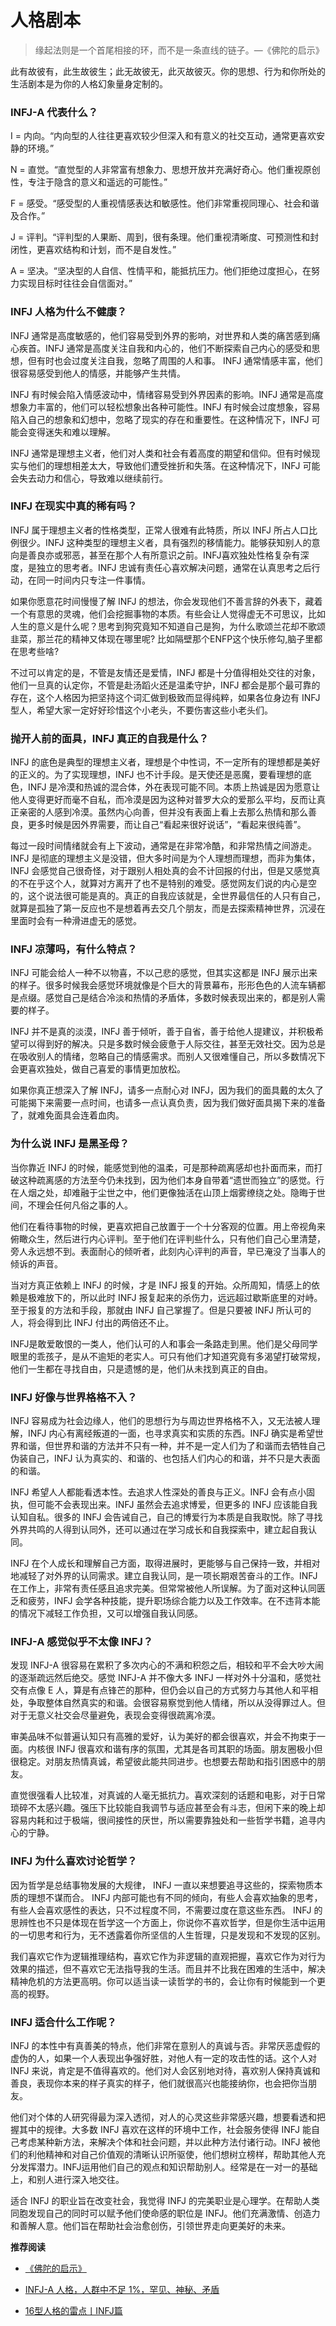 # 人格剧本


> 缘起法则是一个首尾相接的环，而不是一条直线的链子。—《佛陀的启示》

此有故彼有，此生故彼生；此无故彼无，此灭故彼灭。你的思想、行为和你所处的生活剧本是为你的人格幻象量身定制的。

### INFJ-A 代表什么？

I = 内向。“内向型的人往往更喜欢较少但深入和有意义的社交互动，通常更喜欢安静的环境。”

N = 直觉。“直觉型的人非常富有想象力、思想开放并充满好奇心。他们重视原创性，专注于隐含的意义和遥远的可能性。”

F = 感受。“感受型的人重视情感表达和敏感性。他们非常重视同理心、社会和谐及合作。”

J = 评判。“评判型的人果断、周到，很有条理。他们重视清晰度、可预测性和封闭性，更喜欢结构和计划，而不是自发性。”

A = 坚决。“坚决型的人自信、性情平和，能抵抗压力。他们拒绝过度担心，在努力实现目标时往往会自信面对。”

### INFJ 人格为什么不健康？

INFJ 通常是高度敏感的，他们容易受到外界的影响，对世界和人类的痛苦感到痛心疾首。INFJ 通常是高度关注自我和内心的，他们不断探索自己内心的感受和思想，但有时也会过度关注自我，忽略了周围的人和事。 INFJ 通常情感丰富，他们很容易感受到他人的情感，并能够产生共情。

INFJ 有时候会陷入情感波动中，情绪容易受到外界因素的影响。INFJ 通常是高度想象力丰富的，他们可以轻松想象出各种可能性。INFJ 有时候会过度想象，容易陷入自己的想象和幻想中，忽略了现实的存在和重要性。在这种情况下，INFJ 可能会变得迷失和难以理解。

INFJ 通常是理想主义者，他们对人类和社会有着高度的期望和信仰。但有时候现实与他们的理想相差太大，导致他们遭受挫折和失落。在这种情况下，INFJ 可能会失去动力和信心，导致难以继续前行。

### INFJ 在现实中真的稀有吗？

INFJ 属于理想主义者的性格类型，正常人很难有此特质，所以 INFJ 所占人口比例很少。INFJ 这种类型的理想主义者，具有强烈的移情能力。能够获知别人的意向是善良亦或邪恶，甚至在那个人有所意识之前。INFJ喜欢独处性格复杂有深度，是独立的思考者。INFJ 忠诚有责任心喜欢解决问题，通常在认真思考之后行动，在同一时间内只专注一件事情。

如果你愿意花时间慢慢了解 INFJ 的想法，你会发现他们不善言辞的外表下，藏着一个有意思的灵魂，他们会挖掘事物的本质。有些会让人觉得虚无不可思议，比如人生的意义是什么呢？思考到狗究竟知不知道自己是狗，为什么歌颂兰花却不歌颂韭菜，那兰花的精神又体现在哪里呢? 比如隔壁那个ENFP这个快乐修勾,脑子里都在思考些啥?

不过可以肯定的是，不管是友情还是爱情，INFJ 都是十分值得相处交往的对象，他们一旦真的认定你，不管是赴汤蹈火还是温柔守护，INFJ 都会是那个最可靠的存在，这个人格因为把坚持这个词汇做到极致而显得纯粹，如果各位身边有 INFJ 型人，希望大家一定好好珍惜这个小老头，不要伤害这些小老头们。

### 抛开人前的面具，INFJ 真正的自我是什么？

INFJ 的底色是典型的理想主义者，理想是个中性词，不一定所有的理想都是美好的正义的。为了实现理想，INFJ 也不计手段。是天使还是恶魔，要看理想的底色，INFJ 是冷漠和热诚的混合体，外在表现可能不同。本质上热诚是因为愿意让他人变得更好而毫不自私，而冷漠是因为这种对普罗大众的爱那么平均，反而让真正亲密的人感到冷漠。虽然内心向善，但并没有表面上看上去那么热情和那么善良，更多时候是因外界需要，而让自己“看起来很好说话”，“看起来很纯善”。

每过一段时间情绪就会有上下波动，通常是在非常冷酷，和非常热情之间游走。INFJ 是彻底的理想主义是没错，但大多时间是为个人理想而理想，而非为集体，INFJ 会感觉自己很奇怪，对于跟别人相处真的会不计回报的付出，但是又感觉真的不在乎这个人，就算对方离开了也不是特别的难受。感觉网友们说的内心是空的，这个说法很可能是真的。真正的自我应该就是，全世界最信任的人只有自己，就算是孤独了第一反应也不是想着再去交几个朋友，而是去探索精神世界，沉浸在里面时会有一种滑进虚无的感觉。

### INFJ 凉薄吗，有什么特点？

INFJ 可能会给人一种不以物喜，不以己悲的感觉，但其实这都是 INFJ 展示出来的样子。很多时候我会感觉环境就像是个巨大的背景幕布，形形色色的人流车辆都是点缀。感觉自己是结合冷淡和热情的矛盾体，多数时候表现出来的，都是别人需要的样子。

INFJ 并不是真的淡漠，INFJ 善于倾听，善于自省，善于给他人提建议，并积极希望可以得到好的解决。只是多数时候会疲惫于人际交往，甚至无效社交。因为总是在吸收别人的情绪，忽略自己的情感需求。而别人又很难懂自己，所以多数情况下会更喜欢独处，做自己喜爱的事情更加放松。

如果你真正想深入了解 INFJ，请多一点耐心对 INFJ，因为我们的面具戴的太久了可能揭下来需要一点时间，也请多一点认真负责，因为我们做好面具揭下来的准备了，就难免面具会连着血肉。

### 为什么说 INFJ 是黑圣母？

当你靠近 INFJ 的时候，能感觉到他的温柔，可是那种疏离感却也扑面而来，而打破这种疏离感的方法至今仍未找到，因为他们本身自带着“遗世而独立”的感觉。行在人烟之处，却难融于尘世之中，他们更像独活在山顶上烟雾缭绕之处。隐晦于世间，不理会任何凡俗之事的人。

他们在看待事物的时候，更喜欢把自己放置于一个十分客观的位置。用上帝视角来俯瞰众生，然后进行内心评判。至于他们在评判些什么，只有他们自己心里清楚，旁人永远想不到。表面耐心的倾听者，此刻内心评判的声音，早已淹没了当事人的倾诉的声音。

当对方真正依赖上 INFJ 的时候，才是 INFJ 报复的开始。众所周知，情感上的依赖是极难放下的，所以此时 INFJ 报复起来的杀伤力，远远超过歇斯底里的对峙。至于报复的方法和手段，那就由 INFJ 自己掌握了。但是只要被 INFJ 所认可的人，将会得到比 INFJ 付出的两倍还不止。

INFJ是敢爱敢恨的一类人，他们认可的人和事会一条路走到黑。他们是父母同学眼里的乖孩子，是从不逾矩的老实人。可只有他们才知道究竟有多渴望打破常规，他们一生都在寻找自由，只是遗憾的是，他们从未找到真正的自由。

### INFJ 好像与世界格格不入？

INFJ 容易成为社会边缘人，他们的思想行为与周边世界格格不入，又无法被人理解，INFJ 内心有离经叛道的一面，也寻求真实和实质的东西。INFJ 确实是希望世界和谐，但世界和谐的方法并不只有一种，并不是一定人们为了和谐而去牺牲自己伪装自己，INFJ 认为真实的、和谐的、也包括人们内心的和谐，并不只是大表面的和谐。

INFJ 希望人人都能看透本性。去追求人性深处的善良与正义。INFJ 会有点小固执，但可能不会表现出来。INFJ 虽然会去追求博爱，但更多的 INFJ 应该能自我认知自私。很多的 INFJ 会告诫自己，自己的博爱行为本质是自我取悦。除了寻找外界共鸣的人得到认同外，还可以通过在学习成长和自我探索中，建立起自我认同。

INFJ 在个人成长和理解自己方面，取得进展时，更能够与自己保持一致，并相对地减轻了对外界的认同需求。建立自我认同，是一项长期艰苦奋斗的工作。INFJ 在工作上，非常有责任感且追求完美。但常常被他人所误解。为了面对这种认同匮乏和疲劳，INFJ 会学各种技能，提升职场综合能力以及工作效率。在不违背本能的情况下减轻工作负担，又可以增强自我认同感。

### INFJ-A 感觉似乎不太像 INFJ？

发现 INFJ-A 很容易在累积了多次内心的不满和积怨之后，相较和平不会大吵大闹的逐渐疏远然后绝交。感觉 INFJ-A 并不像大多 INFJ 一样对外十分温和，感觉社交有点像 E 人，算是有点锋芒的那种，但仍会以自己的方式努力与其他人和平相处，争取整体自然真实的和谐。会很容易察觉到他人情绪，所以从没得罪过人。但对于无意义社交会尽量避免，表现会变得很疏离冷漠。

审美品味不似普遍认知只有高雅的爱好，认为美好的都会很喜欢，并会不拘束于一面。内核很 INFJ 很喜欢和谐有序的氛围，尤其是各司其职的场面。朋友圈极小但很稳定。对朋友热情真诚，希望彼此能共同进步。也想要去帮助和指引困惑中的朋友。

直觉很强看人比较准，对真诚的人毫无抵抗力。喜欢深刻的话题和电影，对于日常琐碎不太感兴趣。强压下比较能自我调节与适应甚至会有斗志，但闲下来的晚上却容易内耗和过于极端，很间接性的厌世，所以需要靠独处和一些哲学书籍，追寻内心的宁静。

### INFJ 为什么喜欢讨论哲学？

因为哲学是总结事物发展的大规律， INFJ 一直以来想要追寻这些的，探索物质本质的理想不谋而合。 INFJ 内部可能也有不同的倾向，有些人会喜欢抽象的思考，有些人会喜欢感性的表达，只不过程度不同，不需要过度在意这些东西。 INFJ 的思辨性也不只是体现在哲学这一个方面上，你说你不喜欢哲学，但是你生活中运用的一切思考和行为，无不透露着你所坚信的人生哲理，只是发现和不发现的区别。

我们喜欢它作为逻辑推理结构，喜欢它作为非逻辑的直观把握，喜欢它作为对行为效果的描述，但不喜欢它无法指导我的生活。而且并不比我在困难的生活中，解决精神危机的方法更高明。你可以适当读一读哲学的书的，会让你有时候能到一个更高的视野。

### INFJ 适合什么工作呢？

INFJ 的本性中有真善美的特点，他们非常在意别人的真诚与否。非常厌恶虚假的虚伪的人，如果一个人表现出争强好胜，对他人有一定的攻击性的话。这个人对 INFJ 来说，肯定是不值得喜欢的。他们对人会区别地对待，喜欢别人保持真诚和善良，表现你本来的样子真实的样子，他们就很高兴也能接纳你，也会把你当朋友。

他们对个体的人研究得最为深入透彻，对人的心灵这些非常感兴趣，想要看透和把握其中的规律。大多数 INFJ 喜欢在这样的环境中工作，社会服务使得 INFJ 能自己考虑某种新方法，来解决个体和社会问题，并以此种方法付诸行动。INFJ 被他们的利他精神和对自己价值观的清晰认识所驱使，他们想树立榜样，帮助其他人充分发挥潜力。INFJ运用他们自己的观点和知识帮助别人。经常是在一对一的基础上，和别人进行深入地交往。

适合 INFJ 的职业旨在改变社会，我觉得 INFJ 的完美职业是心理学。在帮助人类同胞发现自己的同时可以赋予他们使命感的职位是 INFJ。他们充满激情、创造力和善解人意。他们旨在帮助社会治愈创伤，引领世界走向更美好的未来。

**推荐阅读**

- [《佛陀的启示》](https://nanda.online-dhamma.net/a-path-to-freedom/what-the-Buddha-taught/what-the-Buddha-taught-full/)

- [INFJ-A 人格，人群中不足 1%，罕见、神秘、矛盾](https://mp.weixin.qq.com/s/u704cxM-qZXLDwDM7SJgPg)

- [16型人格的雷点丨INFJ篇](https://mp.weixin.qq.com/s/YH3o4eO15utDVMsSZaNzbQ)



